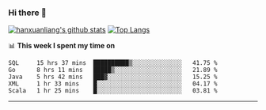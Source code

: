 ### Hi there 👋

<!--
**hanxuanliang/hanxuanliang** is a ✨ _special_ ✨ repository because its `README.md` (this file) appears on your GitHub profile.

Here are some ideas to get you started:

- 🔭 I’m currently working on ...
- 🌱 I’m currently learning ...
- 👯 I’m looking to collaborate on ...
- 🤔 I’m looking for help with ...
- 💬 Ask me about ...
- 📫 How to reach me: ...
- 😄 Pronouns: ...
- ⚡ Fun fact: ...
-->
[![hanxuanliang's github stats](https://github-readme-stats.vercel.app/api?username=hanxuanliang&count_private=true&show_icons=true)](https://github.com/anuraghazra/github-readme-stats)
[![Top Langs](https://github-readme-stats.vercel.app/api/top-langs/?username=hanxuanliang&layout=compact)](https://github.com/anuraghazra/github-readme-stats)

📊 **This week I spent my time on**
<!--START_SECTION:waka-->
```text
SQL     15 hrs 37 mins  ██████████▒░░░░░░░░░░░░░░   41.75 % 
Go      8 hrs 11 mins   █████▒░░░░░░░░░░░░░░░░░░░   21.89 % 
Java    5 hrs 42 mins   ███▓░░░░░░░░░░░░░░░░░░░░░   15.25 % 
XML     1 hr 33 mins    █░░░░░░░░░░░░░░░░░░░░░░░░   04.17 % 
Scala   1 hr 25 mins    █░░░░░░░░░░░░░░░░░░░░░░░░   03.81 % 
```
<!--END_SECTION:waka-->

***